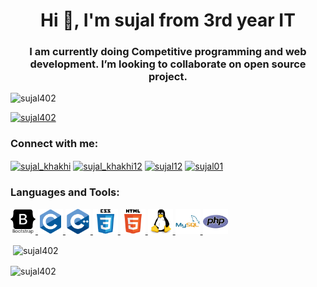 <h1 align="center">Hi 👋, I'm sujal from 3rd year IT</h1>
<h3 align="center">I am currently doing Competitive programming and web development. I’m looking to collaborate on open source project.</h3>

<p align="left"> <img src="https://komarev.com/ghpvc/?username=sujal402&label=Profile%20views&color=0e75b6&style=flat" alt="sujal402" /> </p>

<p align="left"> <a href="https://github.com/ryo-ma/github-profile-trophy"><img src="https://github-profile-trophy.vercel.app/?username=sujal402" alt="sujal402" /></a> </p>

<h3 align="left">Connect with me:</h3>
<p align="left">
<a href="https://instagram.com/sujal_khakhi" target="blank"><img align="center" src="https://raw.githubusercontent.com/rahuldkjain/github-profile-readme-generator/master/src/images/icons/Social/instagram.svg" alt="sujal_khakhi" height="30" width="40" /></a>
<a href="https://www.codechef.com/users/sujal_khakhi12" target="blank"><img align="center" src="https://cdn.jsdelivr.net/npm/simple-icons@3.1.0/icons/codechef.svg" alt="sujal_khakhi12" height="30" width="40" /></a>
<a href="https://codeforces.com/profile/sujal12" target="blank"><img align="center" src="https://raw.githubusercontent.com/rahuldkjain/github-profile-readme-generator/master/src/images/icons/Social/codeforces.svg" alt="sujal12" height="30" width="40" /></a>
<a href="https://www.leetcode.com/sujal01" target="blank"><img align="center" src="https://raw.githubusercontent.com/rahuldkjain/github-profile-readme-generator/master/src/images/icons/Social/leet-code.svg" alt="sujal01" height="30" width="40" /></a>
</p>

<h3 align="left">Languages and Tools:</h3>
<p align="left"> <a href="https://getbootstrap.com" target="_blank" rel="noreferrer"> <img src="https://raw.githubusercontent.com/devicons/devicon/master/icons/bootstrap/bootstrap-plain-wordmark.svg" alt="bootstrap" width="40" height="40"/> </a> <a href="https://www.cprogramming.com/" target="_blank" rel="noreferrer"> <img src="https://raw.githubusercontent.com/devicons/devicon/master/icons/c/c-original.svg" alt="c" width="40" height="40"/> </a> <a href="https://www.w3schools.com/cpp/" target="_blank" rel="noreferrer"> <img src="https://raw.githubusercontent.com/devicons/devicon/master/icons/cplusplus/cplusplus-original.svg" alt="cplusplus" width="40" height="40"/> </a> <a href="https://www.w3schools.com/css/" target="_blank" rel="noreferrer"> <img src="https://raw.githubusercontent.com/devicons/devicon/master/icons/css3/css3-original-wordmark.svg" alt="css3" width="40" height="40"/> </a> <a href="https://www.w3.org/html/" target="_blank" rel="noreferrer"> <img src="https://raw.githubusercontent.com/devicons/devicon/master/icons/html5/html5-original-wordmark.svg" alt="html5" width="40" height="40"/> </a> <a href="https://www.linux.org/" target="_blank" rel="noreferrer"> <img src="https://raw.githubusercontent.com/devicons/devicon/master/icons/linux/linux-original.svg" alt="linux" width="40" height="40"/> </a> <a href="https://www.mysql.com/" target="_blank" rel="noreferrer"> <img src="https://raw.githubusercontent.com/devicons/devicon/master/icons/mysql/mysql-original-wordmark.svg" alt="mysql" width="40" height="40"/> </a> <a href="https://www.php.net" target="_blank" rel="noreferrer"> <img src="https://raw.githubusercontent.com/devicons/devicon/master/icons/php/php-original.svg" alt="php" width="40" height="40"/> </a> </p>

<p>&nbsp;<img align="center" src="https://github-readme-stats.vercel.app/api?username=sujal402&show_icons=true&locale=en" alt="sujal402" /></p>

<p><img align="center" src="https://github-readme-streak-stats.herokuapp.com/?user=sujal402&" alt="sujal402" /></p>
